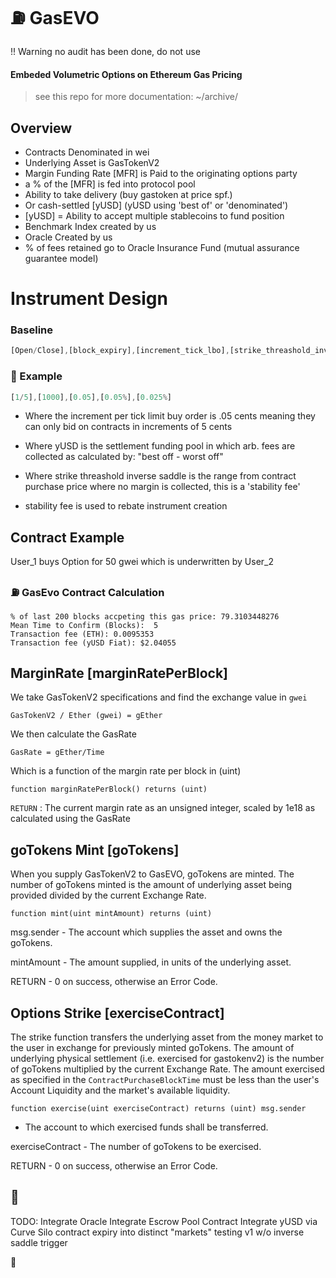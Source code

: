 # ⛽️ GasEVO 

!! Warning 
	no audit has been done, do not use

#### Embeded Volumetric Options on Ethereum Gas Pricing 

> see this repo for more documentation: ~/archive/


## Overview
- Contracts Denominated in wei
- Underlying Asset is GasTokenV2
- Margin Funding Rate [MFR] is Paid to the originating options party 
-  a % of the [MFR] is fed into protocol pool 
-  Ability to take delivery (buy gastoken at price spf.)
-  Or cash-settled [yUSD] (yUSD using 'best of' or 'denominated')
-  [yUSD] = Ability to accept multiple stablecoins to fund position
-  Benchmark Index created by us
-  Oracle Created by us 
-  % of fees retained go to Oracle Insurance Fund (mutual assurance guarantee model)

# Instrument Design

### Baseline
```javascript
[Open/Close],[block_expiry],[increment_tick_lbo],[strike_threashold_inverse_saddle],[yUSD(MFR)]
```
### 🎯 Example
```javascript
[1/5],[1000],[0.05],[0.05%],[0.025%]
```
* Where the increment per tick limit buy order is .05 cents meaning they can only bid on contracts in increments of 5 cents

* Where yUSD is the settlement funding pool in which arb. fees are collected as calculated by: "best off - worst off"

* Where strike threashold inverse saddle is the range from contract purchase price where no margin is collected, this is a 'stability fee'

* stability fee is used to rebate instrument creation



## Contract Example

User_1 buys Option for 50 gwei which is underwritten by User_2

### ⛽️ GasEvo Contract Calculation 

```
% of last 200 blocks accpeting this gas price: 79.3103448276
Mean Time to Confirm (Blocks):	5
Transaction fee (ETH): 0.0095353
Transaction fee (yUSD Fiat): $2.04055
```

## MarginRate [marginRatePerBlock]

We take GasTokenV2 specifications and find the exchange value in `gwei`

`GasTokenV2 / Ether (gwei) = gEther`

We then calculate the GasRate 

`GasRate = gEther/Time`

Which is a function of the margin rate per block in (uint)

`function marginRatePerBlock() returns (uint)`

`RETURN` : The current margin rate as an unsigned integer, scaled by 1e18 as calculated using the GasRate 



## goTokens Mint [goTokens]
When you supply GasTokenV2 to GasEVO, goTokens are minted. The number of goTokens minted is the amount of underlying asset being provided divided by the current Exchange Rate.

`function mint(uint mintAmount) returns (uint)`

msg.sender - The account which supplies the asset and owns the goTokens.

mintAmount - The amount supplied, in units of the underlying asset.

RETURN - 0 on success, otherwise an Error Code.

## Options Strike [exerciseContract]
The strike function transfers the underlying asset from the money market to the user in exchange for previously minted goTokens. The amount of underlying physical settlement (i.e. exercised for gastokenv2) is the number of goTokens multiplied by the current Exchange Rate. The amount exercised as specified in the `ContractPurchaseBlockTime` must be less than the user's Account Liquidity and the market's available liquidity.

`function exercise(uint exerciseContract) returns (uint)
msg.sender`

- The account to which exercised funds shall be transferred.

exerciseContract - The number of goTokens to be exercised.

RETURN - 0 on success, otherwise an Error Code.

🚧 
---

TODO:
Integrate Oracle 
Integrate Escrow Pool Contract
Integrate yUSD via Curve
Silo contract expiry into distinct "markets"
testing 
v1 w/o inverse saddle trigger


🚧 